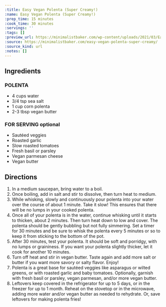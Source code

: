 ```yaml
---
:title: Easy Vegan Polenta (Super Creamy!)
:name: Easy Vegan Polenta (Super Creamy!)
:prep_time: 15 minutes
:cook_time: 30 minutes
:servings: ''
:tags: []
:preview_url: https://minimalistbaker.com/wp-content/uploads/2021/03/Easy-Vegan-Poleta-SQUARE-200x200.jpg
:source: https://minimalistbaker.com/easy-vegan-polenta-super-creamy/
:source_kind: url
:notes: []
---
```


## Ingredients
### POLENTA
- 4 cups water
- 3/4 tsp sea salt
- 1 cup corn polenta
- 2-3 tbsp vegan butter

### FOR SERVING optional
- Sautéed veggies
- Roasted garlic
- Slow roasted tomatoes
- Fresh basil or parsley
- Vegan parmesan cheese
- Vegan butter


## Directions
1. In a medium saucepan, bring water to a boil.
2. Once boiling, add in salt and stir to dissolve, then turn heat to medium.
3. While whisking, slowly and continuously pour polenta into your water over the course of about 1 minute. Take it slow! This ensures that there will be no lumps in your cooked polenta.
4. Once all of your polenta is in the water, continue whisking until it starts to thicken, about 2 minutes. Then turn heat down to low and cover. The polenta should be gently bubbling but not fully simmering. Set a timer for 30 minutes and be sure to whisk the polenta every 5 minutes or so to keep it from sticking to the bottom of the pot.
5. After 30 minutes, test your polenta. It should be soft and porridgy, with no lumps or graininess. If you want your polenta slightly thicker, let it cook for another 10 minutes.
6. Turn off heat and stir in vegan butter. Taste again and add more salt or butter if you want more savory or salty flavor. Enjoy!
7. Polenta is a great base for sautéed veggies like asparagus or wilted greens, or with roasted garlic and baby tomatoes. Optionally, garnish with fresh basil or parsley, vegan parmesan, and/or more vegan butter.
8. Leftovers keep covered in the refrigerator for up to 5 days, or in the freezer for up to 1 month. Reheat on the stovetop or in the microwave, adding more water and/or vegan butter as needed to rehydrate. Or, save leftovers for making polenta fries!
